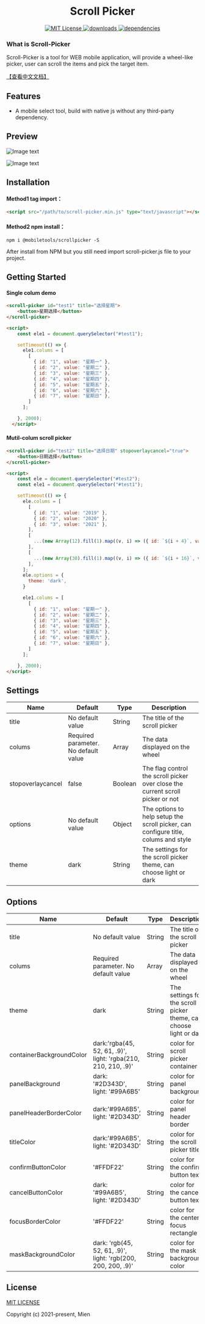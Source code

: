 <h1 align="center" >Scroll Picker</h1>
<p align="center">
  <a href="https://github.com/onlyhom/mobileSelect.js/blob/master/LICENSE" title="LICENSE">
    <img src="https://img.shields.io/npm/l/express.svg" alt="MIT License">
  </a>
  <a href="" title="downloads">
    <img src="https://img.shields.io/badge/downloads-0-green.svg" alt="downloads">
  </a>
  <a href="" title="dependencies">
    <img src="https://img.shields.io/badge/dependencies-none-orange.svg" alt="dependencies">
  </a>
</p>

### What is Scroll-Picker

Scroll-Picker is a tool for WEB mobile application, will provide a wheel-like picker, user can scroll the items and pick the target item.


[【查看中文文档】](https://github.com/mienhuang/scrollpicker/blob/master/docs/README-CN.md)

## Features

- A mobile select tool, build with native js without any third-party dependency.

## Preview


![Image text](https://github.com/mienhuang/scrollpicker/blob/main/docs/imgs/date.png?raw=true)

![Image text](https://github.com/mienhuang/scrollpicker/blob/main/docs/imgs/day.png?raw=true)

## Installation

#### Method1 tag import：

```html
<script src="/path/to/scroll-picker.min.js" type="text/javascript"></script>
```

#### Method2 npm install：

```
npm i @mobiletools/scrollpicker -S
```

After install from NPM but you still need import scroll-picker.js file to your project.


## Getting Started

#### Single colum demo

```html
<scroll-picker id="test1" title="选择星期">
    <button>星期选择</button>
</scroll-picker>

<script>
    const ele1 = document.querySelector("#test1");

    setTimeout(() => {
      ele1.colums = [
        [
          { id: "1", value: "星期一" },
          { id: "2", value: "星期二" },
          { id: "3", value: "星期三" },
          { id: "4", value: "星期四" },
          { id: "5", value: "星期五" },
          { id: "6", value: "星期六" },
          { id: "7", value: "星期日" },
        ]
      ];

    }, 2000);
  </script>
```

#### Mutil-colum scroll picker

```html
<scroll-picker id="test2" title="选择日期" stopoverlaycancel="true">
    <button>日期选择</button>
</scroll-picker>

<script>
    const ele = document.querySelector("#test2");
    const ele1 = document.querySelector("#test1");

    setTimeout(() => {
      ele.colums = [
        [
          { id: "1", value: "2019" },
          { id: "2", value: "2020" },
          { id: "3", value: "2021" },
        ],
        [
          ...(new Array(12).fill(1).map((v, i) => ({ id: `${i + 4}`, value: i + 1 })))
        ],
        [
          ...(new Array(30).fill(1).map((v, i) => ({ id: `${i + 16}`, value: i + 1 })))
        ],
      ];
      ele.options = {
        theme: 'dark',
      }

      ele1.colums = [
        [
          { id: "1", value: "星期一" },
          { id: "2", value: "星期二" },
          { id: "3", value: "星期三" },
          { id: "4", value: "星期四" },
          { id: "5", value: "星期五" },
          { id: "6", value: "星期六" },
          { id: "7", value: "星期日" },
        ]
      ];

    }, 2000);
</script>
```

## Settings

| Name             | Default                                     | Type     | Description                                                                                                                                                                                                                                                     |
| ------------------ | ------------------------------------------- | -------- | --------------------------------------------------------------------------------------------------------------------------------------------------------------------------------------------------------------------------------------------------------------- |
| title            |  No default value       | String   | The title of the scroll picker                                                                                                                                                                                                                         |
| colums             | Required parameter. No default value        | Array    | The data displayed on the wheel                                                                                                                                                                                                                                 |
| stopoverlaycancel           | false                 | Boolean | The flag control the scroll picker over close the current scroll picker or not                                                                                                                                                                                |
| options      | No default value                 | Object | The options to help setup the scroll picker, can configure title, colums and style                                                                                                                                                                         |
| theme             | dark                  | String | The settings for the scroll picker theme, can choose light or dark                                                                                                                                                           |


## Options

| Name             | Default                                     | Type     | Description                                                                                                                                                                                                                                                     |
| ------------------ | ------------------------------------------- | -------- | --------------------------------------------------------------------------------------------------------------------------------------------------------------------------------------------------------------------------------------------------------------- |
| title            |  No default value       | String   | The title of the scroll picker                                                                                                                                                                                                                         |
| colums             | Required parameter. No default value        | Array    | The data displayed on the wheel                                                                                                                                                                                                                                 |                                                                                                                                                                                                                                                                                                                                                       |
| theme             | dark                  | String | The settings for the scroll picker theme, can choose light or dark                                                                                                                                                           |
| containerBackgroundColor             | dark:'rgba(45, 52, 61, .9)', light: 'rgba(210, 210, 210, .9)'                              | String | color for scroll picker container                                                                                                                                                                                           |
| panelBackground             | dark: '#2D343D', light: '#99A6B5'                               | String | color for panel background                                                                                                                                                                                        |
| panelHeaderBorderColor              | dark:'#99A6B5', light: '#2D343D'                                       | String   | color for panel header border                                                                                                                                                                                                                                                |
| titleColor           | dark:'#99A6B5', light: '#2D343D'                                   | String    | color for the scroll picker title                                                                                                                                                                                                                                         |
| confirmButtonColor          | '#FFDF22'                                      | String   | color for the confirm button text                                                                                                                                                     |
| cancelButtonColor      | dark: '#99A6B5', light: '#2D343D'                                   | String   | color for the cancel button text                                                                                                                                                                                                                           |
| focusBorderColor      | '#FFDF22'                                    | String   | color for the center focus rectangle                                                                                                                                                                                                                              |
| maskBackgroundColor     | dark: 'rgb(45, 52, 61, .9)', light: 'rgb(200, 200, 200, .9)'                                 | String   | color for the mask background color                                                                                                                                                                                                                            |



## License

[MIT LICENSE](https://github.com/mienhuang/scrollpicker/blob/main/LICENSE)

Copyright (c) 2021-present, Mien
